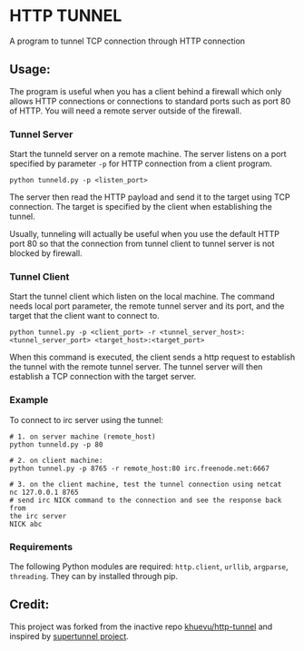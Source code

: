 HTTP TUNNEL
==========

A program to tunnel TCP connection through HTTP connection

## Usage:

The program is useful when you has a client behind a firewall which only allows
HTTP connections or connections to standard ports such as port 80 of HTTP. You
will need a remote server outside of the firewall.

### Tunnel Server

Start the tunneld server on a remote machine. The server listens on a port
specified by parameter `-p` for HTTP connection from a client program.

    python tunneld.py -p <listen_port>

The server then read the HTTP payload and send it to the target using TCP
connection. The target is specified by the client when establishing the tunnel.

Usually, tunneling will actually be useful when you use the default HTTP port
80 so that the connection from tunnel client to tunnel server is not blocked by
firewall.

### Tunnel Client

Start the tunnel client which listen on the local machine. The command needs
local port parameter, the remote tunnel server and its port, and the target that the client want to connect to.

    python tunnel.py -p <client_port> -r <tunnel_server_host>:<tunnel_server_port> <target_host>:<target_port>

When this command is executed, the client sends a http request to establish the
tunnel with the remote tunnel server. The tunnel server will then establish
a TCP connection with the target server.

### Example

To connect to irc server using the tunnel:

    # 1. on server machine (remote_host)
    python tunneld.py -p 80

    # 2. on client machine:
    python tunnel.py -p 8765 -r remote_host:80 irc.freenode.net:6667

    # 3. on the client machine, test the tunnel connection using netcat
    nc 127.0.0.1 8765
    # send irc NICK command to the connection and see the response back from
    the irc server
    NICK abc


### Requirements

The following Python modules are required: `http.client`, `urllib`, `argparse`, `threading`. They can by installed through pip.

## Credit:

This project was forked from the inactive repo [khuevu/http-tunnel](https://github.com/khuevu/http-tunnel) and inspired by [supertunnel
project](https://code.google.com/p/supertunnel/).
